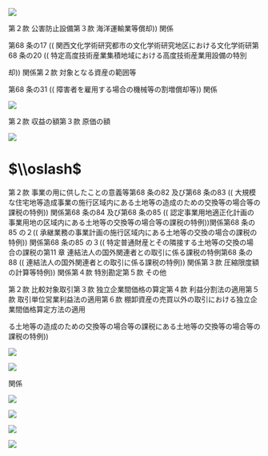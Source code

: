 ![](https://www.nta.go.jp/tmp/810df2d8-e3a6-47fd-b5b3-aa7e788f7803/images/9fa9aedccbaaa4ee1c88f7ce78bb2da8a47c92f39ceee652b1a6862b1f692902.jpg)

第２款 公害防止設備第３款 海洋運輸業等償却)) 関係

第68 条の17 (( 関西文化学術研究都市の文化学術研究地区における文化学術研第68 条の20 (( 特定高度技術産業集積地域における高度技術産業用設備の特別

却)) 関係第２款 対象となる資産の範囲等

第68 条の31 (( 障害者を雇用する場合の機械等の割増償却等)) 関係

![](https://www.nta.go.jp/tmp/810df2d8-e3a6-47fd-b5b3-aa7e788f7803/images/381eb2c5012a0fef104b8724ae9190fca33ce4d49cd4586a8057e717f5c2c814.jpg)

第２款 収益の額第３款 原価の額

![](https://www.nta.go.jp/tmp/810df2d8-e3a6-47fd-b5b3-aa7e788f7803/images/a4faf79ea8220d965c001e7d5a448b54cabcc706e2b73e69e70a93545d6972bc.jpg)

# $\\oslash$

第２款 事業の用に供したことの意義等第68 条の82 及び第68 条の83 (( 大規模な住宅地等造成事業の施行区域内にある土地等の造成のための交換等の場合等の課税の特例)) 関係第68 条の84 及び第68 条の85 (( 認定事業用地適正化計画の事業用地の区域内にある土地等の交換等の場合等の課税の特例))関係第68 条の85 の２(( 承継業務の事業計画の施行区域内にある土地等の交換の場合の課税の特例)) 関係第68 条の85 の３(( 特定普通財産とその隣接する土地等の交換の場合の課税の第11 章 連結法人の国外関連者との取引に係る課税の特例第68 条の88 (( 連結法人の国外関連者との取引に係る課税の特例)) 関係第３款 圧縮限度額の計算等特例)) 関係第４款 特別勘定第５款 その他

第２款 比較対象取引第３款 独立企業間価格の算定第４款 利益分割法の適用第５款 取引単位営業利益法の適用第６款 棚卸資産の売買以外の取引における独立企業間価格算定方法の適用

る土地等の造成のための交換等の場合等の課税にある土地等の交換等の場合等の課税の特例))

![](https://www.nta.go.jp/tmp/810df2d8-e3a6-47fd-b5b3-aa7e788f7803/images/c81213931378a05702de23c12e5d99c338c968d54901bd8f214b17b98d0dfe8b.jpg)

![](https://www.nta.go.jp/tmp/810df2d8-e3a6-47fd-b5b3-aa7e788f7803/images/c720a753f06062b14cebf75fba906c3d25a8500b453bfc98b861122cbb815561.jpg)

関係

![](https://www.nta.go.jp/tmp/810df2d8-e3a6-47fd-b5b3-aa7e788f7803/images/f6f562cfbeffbb4b88fd51ef4365363d24b90426a218e0702851a4da43d5d637.jpg)

![](https://www.nta.go.jp/tmp/810df2d8-e3a6-47fd-b5b3-aa7e788f7803/images/4b8710b2e146e63e53ea4d83b907f0d89743c9b9ea79dc76d587d73a19bd8c8a.jpg)

![](https://www.nta.go.jp/tmp/810df2d8-e3a6-47fd-b5b3-aa7e788f7803/images/02768523aa87ebcc64caddf5411b4df633427928c896488f5a045550ac60db7a.jpg)

![](https://www.nta.go.jp/tmp/810df2d8-e3a6-47fd-b5b3-aa7e788f7803/images/96d651942fd0c855f11fd043a34448383f3f5588007183f5fbd510bfab1d23ef.jpg)